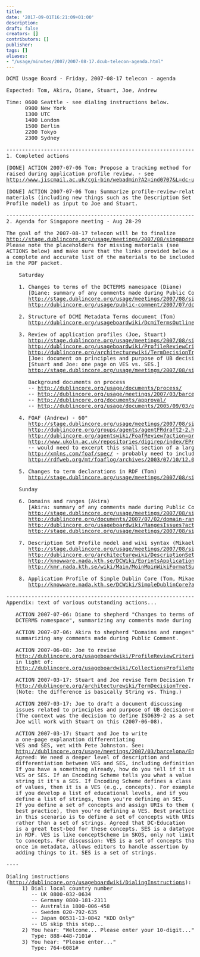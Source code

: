 ```yaml
---
title: 
date: '2017-09-01T16:21:09+01:00'
description: 
draft: false
creators: []
contributors: []
publisher: 
tags: []
aliases:
- "/usage/minutes/2007/2007-08-17.dcub-telecon-agenda.html"
---
```


<pre>
DCMI Usage Board - Friday, 2007-08-17 telecon - agenda

Expected: Tom, Akira, Diane, Stuart, Joe, Andrew

Time: 0600 Seattle - see dialing instructions below.
      0900 New York
      1300 UTC
      1400 London
      1500 Berlin
      2200 Tokyo
      2300 Sydney

----------------------------------------------------------------------
1. Completed actions

[DONE] ACTION 2007-07-06 Tom: Propose a tracking method for issues
raised during application profile review. - see
<a href="http://www.jiscmail.ac.uk/cgi-bin/webadmin?A2=ind0707&amp;L=dc-usage&amp;P=1230">http://www.jiscmail.ac.uk/cgi-bin/webadmin?A2=ind0707&amp;L=dc-usage&amp;P=1230</a>

[DONE] ACTION 2007-07-06 Tom: Summarize profile-review-related
materials (including new things such as the Description Set
Profile model) as input to Joe and Stuart.

----------------------------------------------------------------------
2. Agenda for Singapore meeting - Aug 28-29

The goal of the 2007-08-17 telecon will be to finalize
<a href="http://stage.dublincore.org/usage/meetings/2007/08/singapore/.html/index.html">http://stage.dublincore.org/usage/meetings/2007/08/singapore/.html</a>.
Please note the placeholders for missing materials (see
ACTIONS below) and make sure that the links provided below are
a complete and accurate list of the materials to be included
in the PDF packet.

    Saturday

    1. Changes to terms of the DCTERMS namespace (Diane)
       [Diane: summary of any comments made during Public Comment period]
       <a href="http://stage.dublincore.org/usage/meetings/2007/08/singapore/.html/dcterms-changes.html">http://stage.dublincore.org/usage/meetings/2007/08/singapore/.html/dcterms-changes.html</a>
       <a href="http://dublincore.org/usage/public-comment/2007/07/dcterms-changes/">http://dublincore.org/usage/public-comment/2007/07/dcterms-changes/</a>

    2. Structure of DCMI Metadata Terms document (Tom)
       <a href="http://dublincore.org/usageboardwiki/DcmiTermsOutline?action=print">http://dublincore.org/usageboardwiki/DcmiTermsOutline?action=print</a>

    3. Review of application profiles (Joe, Stuart)
       <a href="http://stage.dublincore.org/usage/meetings/2007/08/singapore/.html/profile-review.html">http://stage.dublincore.org/usage/meetings/2007/08/singapore/.html/profile-review.html</a>
       <a href="http://dublincore.org/usageboardwiki/ProfileReviewCriteria?action=print">http://dublincore.org/usageboardwiki/ProfileReviewCriteria?action=print</a>
       <a href="http://dublincore.org/architecturewiki/TermDecisionTree?action=print">http://dublincore.org/architecturewiki/TermDecisionTree?action=print</a>
       [Joe: document on principles and purpose of UB decision-making.]
       [Stuart and Joe: one page on VES vs. SES.]
       <a href="http://stage.dublincore.org/usage/meetings/2007/08/singapore/.html/CollectionsProfileReview.html">http://stage.dublincore.org/usage/meetings/2007/08/singapore/.html/CollectionsProfileReview.html</a>

       Background documents on process
       -- <a href="http://dublincore.org/usage/documents/process/">http://dublincore.org/usage/documents/process/</a>
       -- <a href="http://dublincore.org/usage/meetings/2007/03/barcelona/Process_Doc_Revisions.txt">http://dublincore.org/usage/meetings/2007/03/barcelona/Process_Doc_Revisions.txt</a>
       -- <a href="http://dublincore.org/documents/approval/">http://dublincore.org/documents/approval/</a>
       -- <a href="http://dublincore.org/usage/documents/2005/09/03/profile-guidelines/">http://dublincore.org/usage/documents/2005/09/03/profile-guidelines/</a> - ??

    4. FOAF (Andrew) - 60"
       <a href="http://stage.dublincore.org/usage/meetings/2007/08/singapore/.html/foaf.html">http://stage.dublincore.org/usage/meetings/2007/08/singapore/.html/foaf.html</a>
       <a href="http://dublincore.org/groups/agents/agentFRdraft2-2.html">http://dublincore.org/groups/agents/agentFRdraft2-2.html</a>
       <a href="http://dublincore.org/agentswiki/FoafReview?action=print">http://dublincore.org/agentswiki/FoafReview?action=print</a>
       <a href="http://www.ukoln.ac.uk/repositories/digirep/index/EPrints_Application_Profile#Description_of_an_Agent">http://www.ukoln.ac.uk/repositories/digirep/index/EPrints_Application_Profile#Description_of_an_Agent</a> - ?
       -- would need to excerpt this small section of a large document
       <a href="http://xmlns.com/foaf/spec/">http://xmlns.com/foaf/spec/</a> - probably need to include, even if 60 pages long?
       <a href="http://rdfweb.org/mt/foaflog/archives/2003/07/10/12.05.33/">http://rdfweb.org/mt/foaflog/archives/2003/07/10/12.05.33/</a> - background document, Andrew suggests including

    5. Changes to term declarations in RDF (Tom)
       <a href="http://stage.dublincore.org/usage/meetings/2007/08/singapore/.html/rdf-declaration-changes.html">http://stage.dublincore.org/usage/meetings/2007/08/singapore/.html/rdf-declaration-changes.html</a>

    Sunday

    6. Domains and ranges (Akira)
       [Akira: summary of any comments made during Public Comment period]
       <a href="http://stage.dublincore.org/usage/meetings/2007/08/singapore/.html/domains-ranges.html">http://stage.dublincore.org/usage/meetings/2007/08/singapore/.html/domains-ranges.html</a>
       <a href="http://dublincore.org/documents/2007/07/02/domain-range/">http://dublincore.org/documents/2007/07/02/domain-range/</a>
       <a href="http://dublincore.org/usageboardwiki/RangesIssues?action=print">http://dublincore.org/usageboardwiki/RangesIssues?action=print</a>
       <a href="http://stage.dublincore.org/usage/meetings/2007/08/singapore/.html/domains-discussion-digest.html">http://stage.dublincore.org/usage/meetings/2007/08/singapore/.html/domains-discussion-digest.html</a>

    7. Description Set Profile model and wiki syntax (Mikael as guest)
       <a href="http://stage.dublincore.org/usage/meetings/2007/08/singapore/.html/description-set-profile.html">http://stage.dublincore.org/usage/meetings/2007/08/singapore/.html/description-set-profile.html</a>
       <a href="http://dublincore.org/architecturewiki/DescriptionSetProfile?action=print">http://dublincore.org/architecturewiki/DescriptionSetProfile?action=print</a>
       <a href="http://knowware.nada.kth.se/DCWiki/EprintsApplicationProfile?action=print">http://knowware.nada.kth.se/DCWiki/EprintsApplicationProfile?action=print</a>
       <a href="http://kmr.nada.kth.se/wiki/Main/MoinMoinWikiFormatSuggestion1?action=print">http://kmr.nada.kth.se/wiki/Main/MoinMoinWikiFormatSuggestion1?action=print</a>

    8. Application Profile of Simple Dublin Core (Tom, Mikael)
       <a href="http://knowware.nada.kth.se/DCWiki/SimpleDublinCore?action=print">http://knowware.nada.kth.se/DCWiki/SimpleDublinCore?action=print</a>

----------------------------------------------------------------------
Appendix: text of various outstanding actions...

   ACTION 2007-07-06: Diane to shepherd "Changes to terms of the
   DCTERMS namespace", summarizing any comments made during Public Comment.

   ACTION 2007-07-06: Akira to shepherd "Domains and ranges",
   summarizing any comments made during Public Comment.

   ACTION 2007-06-08: Joe to revise
   <a href="http://dublincore.org/usageboardwiki/ProfileReviewCriteria">http://dublincore.org/usageboardwiki/ProfileReviewCriteria</a>
   in light of:
   <a href="http://dublincore.org/usageboardwiki/CollectionsProfileReviewNotes">http://dublincore.org/usageboardwiki/CollectionsProfileReviewNotes</a>
   
   ACTION 2007-03-17: Stuart and Joe revise Term Decision Tree:
   <a href="http://dublincore.org/architecturewiki/TermDecisionTree">http://dublincore.org/architecturewiki/TermDecisionTree</a>.
   (Note: the difference is basically String vs. Thing.)

   ACTION 2007-03-17: Joe to draft a document discussing
   issues related to principles and purpose of UB decision-making.
   (The context was the decision to define ISO639-2 as a set of codes.)
   Joe will work with Stuart on this (2007-06-08).

   ACTION 2007-03-17: Stuart and Joe to write
   a one-page explanation differentiating
   VES and SES, vet with Pete Johnston. See:
   <a href="http://dublincore.org/usage/meetings/2007/03/barcelona/Encoding-schemes.txt">http://dublincore.org/usage/meetings/2007/03/barcelona/Encoding-schemes.txt</a>.
   Agreed: We need a deeper level of description and
   differentiation between VES and SES, including definitions.
   If you have a something already, how do you tell if it is
   VES or SES. If an Encoding Scheme tells you what a value
   string it it's a SES. If Encoding Scheme defines a class
   of values, then it is a VES (e.g., concepts). For example,
   if you develop a list of educational levels, and if you
   define a list of strings, then you're defining an SES.
   If you define a set of concepts and assign URIs to them (as
   best practice), then you're defining a VES. Best practice
   in this scenario is to define a set of concepts with URIs
   rather than a set of strings. Agreed that DC-Education
   is a great test-bed for these concepts. SES is a datatype
   in RDF. VES is like conceptScheme in SKOS, only not limited
   to concepts. For discussion: VES is a set of concepts that,
   once in metadata, allows editors to handle assertion by
   adding things to it. SES is a set of strings.

----

Dialing instructions 
(<a href="http://dublincore.org/usageboardwiki/DialingInstructions">http://dublincore.org/usageboardwiki/DialingInstructions</a>):
     1) Dial: local country number
        -- UK 0800-032-0634
        -- Germany 0800-181-2311
        -- Australia 1800-006-458
        -- Sweden 020-792-635
        -- Japan 00531-13-0842 "KDD Only"
        -- US skip this step...
     2) You hear: "Welcome... Please enter your 10-digit..."
        Type: 888-448-7101#
     3) You hear: "Please enter..."
        Type: 764-6081#
</pre>
